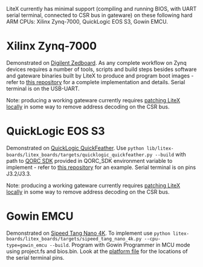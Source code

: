 LiteX currently has minimal support (compiling and running BIOS, with UART serial terminal, connected to CSR bus in gateware) on these following hard ARM CPUs: Xilinx Zynq-7000, QuickLogic EOS S3, Gowin EMCU.

# Xilinx Zynq-7000

Demonstrated on [Digilent Zedboard](https://github.com/litex-hub/litex-boards/blob/master/litex_boards/targets/digilent_zedboard.py). 
As any complete workflow on Zynq devices requires a number of tools, scripts and build steps besides software and gateware binaries built by LiteX to produce and program boot images - refer to [this repository](https://github.com/sergachev/litex-template/tree/main/digilent_zedboard) for a complete implementation and details.
Serial terminal is on the USB-UART.

Note: producing a working gateware currently requires [patching LiteX locally](https://github.com/enjoy-digital/litex/issues/1154) in some way to remove address decoding on the CSR bus.


# QuickLogic EOS S3

Demonstrated on [QuickLogic QuickFeather](https://github.com/litex-hub/litex-boards/blob/master/litex_boards/targets/quicklogic_quickfeather.py).
Use `python lib/litex-boards/litex_boards/targets/quicklogic_quickfeather.py --build` with path to [QORC SDK](https://github.com/QuickLogic-Corp/qorc-sdk) provided in QORC_SDK environment variable to implement - refer to [this repository](https://github.com/sergachev/litex-template) for an example.
Serial terminal is on pins J3.2/J3.3.

Note: producing a working gateware currently requires [patching LiteX locally](https://github.com/enjoy-digital/litex/issues/1154) in some way to remove address decoding on the CSR bus.


# Gowin EMCU

Demonstrated on [Sipeed Tang Nano 4K](https://github.com/litex-hub/litex-boards/blob/master/litex_boards/targets/sipeed_tang_nano_4k.py). 
To implement use `python litex-boards/litex_boards/targets/sipeed_tang_nano_4k.py --cpu-type=gowin_emcu --build`. Program with Gowin Programmer in MCU mode using project.fs and bios.bin. Look at the [platform file](https://github.com/litex-hub/litex-boards/blob/master/litex_boards/platforms/sipeed_tang_nano_4k.py#L32) for the locations of the serial terminal pins.
